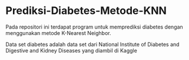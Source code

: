 # Prediksi-Diabetes-Metode-KNN
Pada repositori ini terdapat program untuk memprediksi diabetes dengan menggunakan metode K-Nearest Neighbor.

Data set diabetes adalah data set dari National Institute of Diabetes and Digestive and Kidney Diseases yang diambil di Kaggle
